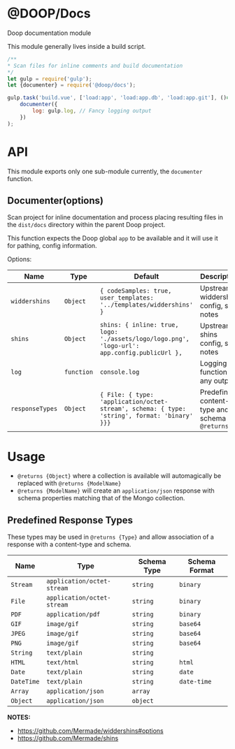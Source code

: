 @DOOP/Docs
==================
Doop documentation module

This module generally lives inside a build script.


```javascript
/**
* Scan files for inline comments and build documentation 
*/
let gulp = require('gulp');
let {documenter} = require('@doop/docs');

gulp.task('build.vue', ['load:app', 'load:app.db', 'load:app.git'], ()=>
	documenter({
		log: gulp.log, // Fancy logging output
	})
);
```


API
===
This module exports only one sub-module currently, the `documenter` function.


Documenter(options)
-----------------
Scan project for inline documentation and process placing resulting files in the `dist/docs` directory within the parent Doop project.

This function expects the Doop global `app` to be available and it will use it for pathing, config information.

Options:

| Name            | Type       | Default          | Description                                                                      |
|-----------------|------------|------------------|----------------------------------------------------------------------------------|
| `widdershins`        | `Object`   | `{ codeSamples: true, user_templates: '../templates/widdershins' }` | Upstream widdershins config, see notes                                             |
| `shins`   | `Object`   | `shins: { inline: true, logo: './assets/logo/logo.png', 'logo-url': app.config.publicUrl },` | Upstream shins config, see notes                            |
| `log`           | `function` | `console.log`    | Logging function for any output                                                  |
| `responseTypes` | `Object` | `{ File: { type: 'application/octet-stream', schema: { type: 'string', format: 'binary' }}}` | Predefined content-type and schema for `@returns`


Usage
=============

* `@returns {Object}` where a collection is available will automagically be replaced with `@returns {ModelName}`
* `@returns {ModelName}` will create an `application/json` response with schema properties matching that of the Mongo collection.


Predefined Response Types
-------------------------

These types may be used in `@returns {Type}` and allow association of a response with a content-type and schema.

| Name            | Type       | Schema Type      | Schema Format    |
|-----------------|------------|------------------|------------------|
| `Stream`        | `application/octet-stream` | `string` | `binary` |
| `File`          | `application/octet-stream` | `string` | `binary` |
| `PDF`           | `application/pdf` | `string` | `binary` |
| `GIF`           | `image/gif` | `string` | `base64` |
| `JPEG`          | `image/gif` | `string` | `base64` |
| `PNG`           | `image/gif` | `string` | `base64` |
| `String`        | `text/plain` | `string` | |
| `HTML`          | `text/html` | `string` | `html` |
| `Date`          | `text/plain` | `string` | `date` |
| `DateTime`      | `text/plain` | `string` | `date-time` |
| `Array`         | `application/json` | `array` | |
| `Object`        | `application/json` | `object` | |


**NOTES:**

* https://github.com/Mermade/widdershins#options
* https://github.com/Mermade/shins
